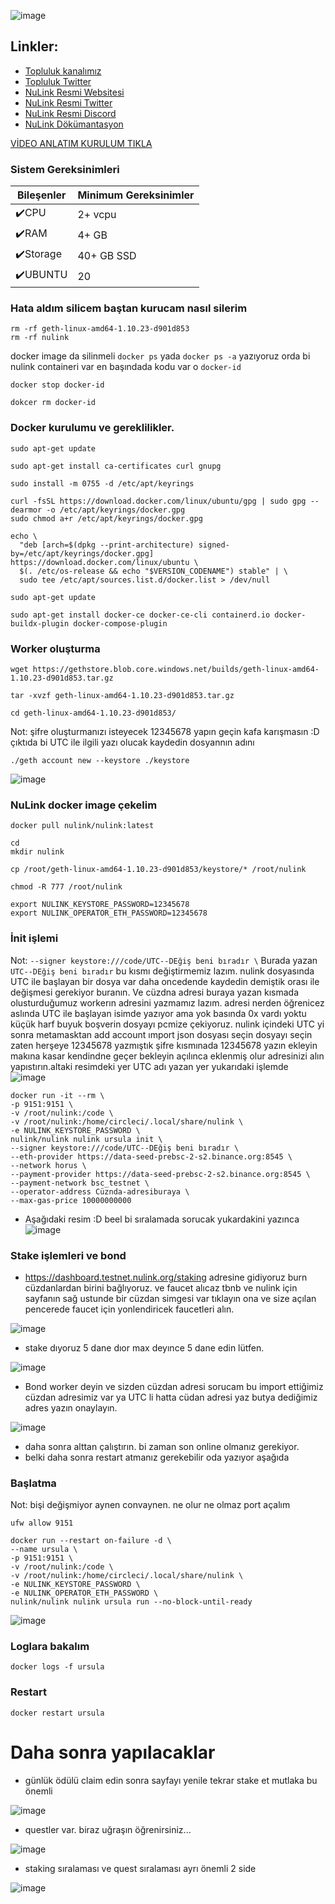 

![image](https://github.com/molla202/NuLink-Horus2/assets/91562185/b8633ea4-d5c1-4d0e-93c8-66d70209c041)

## Linkler:
 * [Topluluk kanalımız](https://t.me/corenodechat)
 * [Topluluk Twitter](https://twitter.com/corenodeHQ)
 * [NuLink Resmi Websitesi](https://www.nulink.org/)
 * [NuLink Resmi Twitter](https://twitter.com/NuLink_)
 * [NuLink Resmi Discord](https://discord.gg/25CQFUuwJS)
 * [NuLink Dökümantasyon](https://docs.nulink.org/products/stakers/nulink_worker/eth_account/)
 
[VİDEO ANLATIM KURULUM TIKLA](https://www.youtube.com/watch?v=_wxAYMxd_WQ)

### Sistem Gereksinimleri

| Bileşenler | Minimum Gereksinimler | 
| ------------ | ------------ |
| ✔️CPU |	2+ vcpu|
| ✔️RAM	| 4+ GB |
| ✔️Storage	| 40+ GB SSD |
| ✔️UBUNTU | 20 |




### Hata aldım silicem baştan kurucam nasıl silerim 
```
rm -rf geth-linux-amd64-1.10.23-d901d853
rm -rf nulink
```
docker image da silinmeli `docker ps` yada `docker ps -a` yazıyoruz orda bi nulink containeri var en başındada kodu var o `docker-id`

`docker stop docker-id`

`dokcer rm docker-id`

### Docker kurulumu ve gereklilikler.

```
sudo apt-get update
```
```
sudo apt-get install ca-certificates curl gnupg
```
```
sudo install -m 0755 -d /etc/apt/keyrings
```
```
curl -fsSL https://download.docker.com/linux/ubuntu/gpg | sudo gpg --dearmor -o /etc/apt/keyrings/docker.gpg
sudo chmod a+r /etc/apt/keyrings/docker.gpg
```
```
echo \
  "deb [arch=$(dpkg --print-architecture) signed-by=/etc/apt/keyrings/docker.gpg] https://download.docker.com/linux/ubuntu \
  $(. /etc/os-release && echo "$VERSION_CODENAME") stable" | \
  sudo tee /etc/apt/sources.list.d/docker.list > /dev/null
```
```
sudo apt-get update
```
```
sudo apt-get install docker-ce docker-ce-cli containerd.io docker-buildx-plugin docker-compose-plugin
```
### Worker oluşturma
```
wget https://gethstore.blob.core.windows.net/builds/geth-linux-amd64-1.10.23-d901d853.tar.gz
```
```
tar -xvzf geth-linux-amd64-1.10.23-d901d853.tar.gz
```
```
cd geth-linux-amd64-1.10.23-d901d853/
```
Not: şifre oluşturmanızı isteyecek 12345678 yapın geçin kafa karışmasın :D çıktıda bi UTC ile ilgili yazı olucak kaydedin dosyannın adını
```
./geth account new --keystore ./keystore
```
![image](https://github.com/molla202/NuLink-Horus2/assets/91562185/5e0c45e8-da65-4f3f-9d2b-397a69976639)
### NuLink docker image çekelim

```
docker pull nulink/nulink:latest
```
```
cd
mkdir nulink
```
```
cp /root/geth-linux-amd64-1.10.23-d901d853/keystore/* /root/nulink
```
```
chmod -R 777 /root/nulink
```
```
export NULINK_KEYSTORE_PASSWORD=12345678
export NULINK_OPERATOR_ETH_PASSWORD=12345678
```
### İnit işlemi
Not: `--signer keystore:///code/UTC--DEğiş beni bıradır \` Burada yazan `UTC--DEğiş beni bıradır` bu kısmı değiştirmemiz lazım. nulink dosyasında UTC ile başlayan bir dosya var daha oncedende kaydedin demiştik orası ile değişmesi gerekiyor buranın. Ve cüzdna adresi buraya yazan kısmada olusturduğumuz workerın adresini yazmamız lazım. adresi nerden öğrenicez aslında UTC ile başlayan isimde yazıyor ama yok basında 0x vardı yoktu küçük harf buyuk boşverin dosyayı pcmize çekiyoruz. nulink içindeki UTC yi sonra metamasktan add account ımport json dosyası seçin dosyayı seçin zaten herşeye 12345678 yazmıştık şifre kısmınada 12345678 yazın ekleyin makına kasar kendindne geçer bekleyin açılınca eklenmiş olur adresinizi alın yapıstırın.altaki resimdeki yer UTC adı yazan yer yukarıdaki işlemde
![image](https://github.com/molla202/NuLink-Horus2/assets/91562185/5e0c45e8-da65-4f3f-9d2b-397a69976639)
```
docker run -it --rm \
-p 9151:9151 \
-v /root/nulink:/code \
-v /root/nulink:/home/circleci/.local/share/nulink \
-e NULINK_KEYSTORE_PASSWORD \
nulink/nulink nulink ursula init \
--signer keystore:///code/UTC--DEğiş beni bıradır \
--eth-provider https://data-seed-prebsc-2-s2.binance.org:8545 \
--network horus \
--payment-provider https://data-seed-prebsc-2-s2.binance.org:8545 \
--payment-network bsc_testnet \
--operator-address Cüznda-adresiburaya \
--max-gas-price 10000000000
```
- Aşağıdaki resim :D beel bi sıralamada sorucak yukardakini yazınca
![image](https://github.com/molla202/NuLink-Horus2/assets/91562185/4c7a8de5-679d-4ea7-ad8a-b75e0ac035e4)

### Stake işlemleri ve bond
- https://dashboard.testnet.nulink.org/staking adresine gidiyoruz burn cüzdanlardan birini bağlıyoruz. ve faucet alıcaz tbnb ve nulink için sayfanın sağ ustunde bir cüzdan simgesi var tıklayın ona ve size açılan pencerede faucet için yonlendiricek faucetleri alın.

![image](https://github.com/molla202/NuLink-Horus2/assets/91562185/ac68b359-40af-44c4-98ad-762365d0dbec)

- stake dıyoruz 5 dane dıor max deyınce 5 dane edin lütfen.

![image](https://github.com/molla202/NuLink-Horus2/assets/91562185/2b5a3f84-9f40-419d-8735-9eb365ba4f3c)

- Bond worker deyin ve sizden cüzdan adresi sorucam bu import ettiğimiz cüzdan adresimiz var ya UTC li hatta cüdan adresi yaz butya dediğimiz adres yazın onaylayın. 

![image](https://github.com/molla202/NuLink-Horus2/assets/91562185/581a7f20-644f-4723-ad51-7f7cf62a034d)

- daha sonra alttan çalıştırın. bi zaman son online olmanız gerekiyor.
- belki daha sonra restart atmanız gerekebilir oda yazıyor aşağıda




### Başlatma
Not: bişi değişmiyor aynen convaynen. ne olur ne olmaz port açalım 
```
ufw allow 9151
```
```
docker run --restart on-failure -d \
--name ursula \
-p 9151:9151 \
-v /root/nulink:/code \
-v /root/nulink:/home/circleci/.local/share/nulink \
-e NULINK_KEYSTORE_PASSWORD \
-e NULINK_OPERATOR_ETH_PASSWORD \
nulink/nulink nulink ursula run --no-block-until-ready
```

![image](https://github.com/molla202/NuLink-Horus2/assets/91562185/078c4d7f-7739-4a37-a271-ab5637f32146)


### Loglara bakalım
```
docker logs -f ursula
```
### Restart
```
docker restart ursula
```





# Daha sonra yapılacaklar

- günlük ödülü claim edin sonra sayfayı yenile tekrar stake et mutlaka bu önemli

![image](https://github.com/Core-Node-Team/Testnet-TR/assets/91562185/9f58267d-03cd-4bcd-85e4-a881008dc6a7)


- questler var. biraz uğraşın öğrenirsiniz...

![image](https://github.com/Core-Node-Team/Testnet-TR/assets/91562185/e3b8de23-3c41-49e3-ab4f-2413e3a711fa)


- staking sıralaması ve quest sıralaması ayrı önemli 2 side

![image](https://github.com/Core-Node-Team/Testnet-TR/assets/91562185/69689ac6-a77d-4519-9193-3becdb3f5233)




